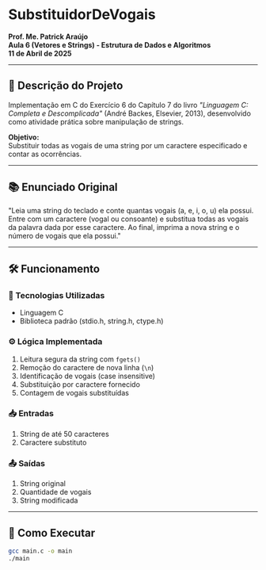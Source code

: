 # SubstituidorDeVogais

**Prof. Me. Patrick Araújo**  
**Aula 6 (Vetores e Strings) - Estrutura de Dados e Algoritmos**  
**11 de Abril de 2025**

---

## 📝 Descrição do Projeto

Implementação em C do Exercício 6 do Capítulo 7 do livro *"Linguagem C: Completa e Descomplicada"* (André Backes, Elsevier, 2013), desenvolvido como atividade prática sobre manipulação de strings.

**Objetivo:**  
Substituir todas as vogais de uma string por um caractere especificado e contar as ocorrências.

---

## 📚 Enunciado Original

"Leia uma string do teclado e conte quantas vogais (a, e, i, o, u) ela possui. Entre com um caractere (vogal ou consoante) e substitua todas as vogais da palavra dada por esse caractere. Ao final, imprima a nova string e o número de vogais que ela possui."

---

## 🛠 Funcionamento

### 🔧 Tecnologias Utilizadas
- Linguagem C
- Biblioteca padrão (stdio.h, string.h, ctype.h)

### ⚙️ Lógica Implementada
1. Leitura segura da string com `fgets()`
2. Remoção do caractere de nova linha (`\n`)
3. Identificação de vogais (case insensitive)
4. Substituição por caractere fornecido
5. Contagem de vogais substituídas

### 📥 Entradas
1. String de até 50 caracteres
2. Caractere substituto

### 📤 Saídas
1. String original
2. Quantidade de vogais
3. String modificada

---

## 🚀 Como Executar

```bash
gcc main.c -o main
./main
